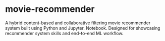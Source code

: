 # movie-recommender
A hybrid content-based and collaborative filtering movie recommender system built using Python and Jupyter.  Notebook. Designed for showcasing recommender system skills and end-to-end ML workflow.
